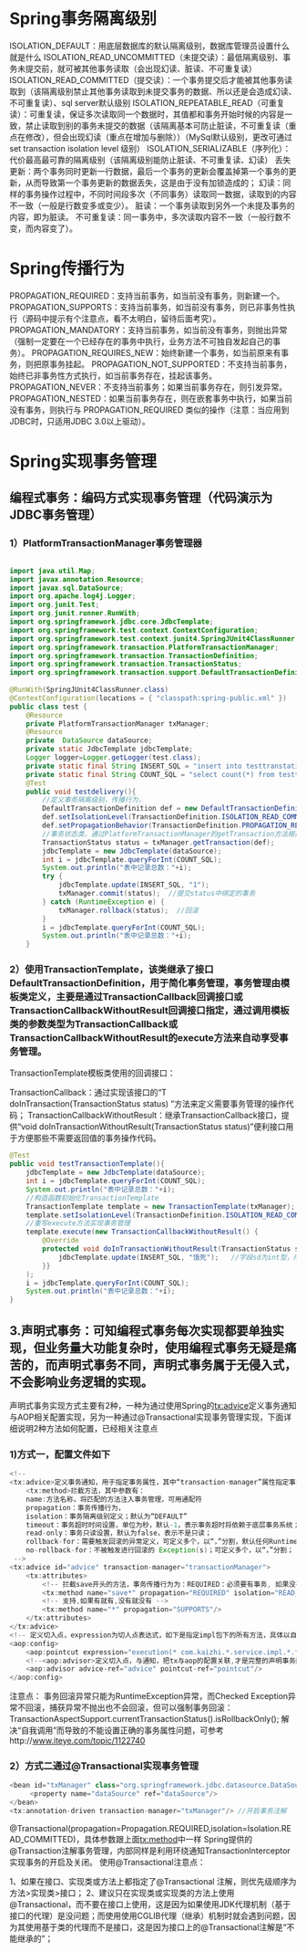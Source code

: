 # Spring事务隔离级别

ISOLATION_DEFAULT：用底层数据库的默认隔离级别，数据库管理员设置什么就是什么
ISOLATION_READ_UNCOMMITTED（未提交读）：最低隔离级别、事务未提交前，就可被其他事务读取（会出现幻读、脏读、不可重复读）
ISOLATION_READ_COMMITTED（提交读）：一个事务提交后才能被其他事务读取到（该隔离级别禁止其他事务读取到未提交事务的数据、所以还是会造成幻读、不可重复读）、sql server默认级别
ISOLATION_REPEATABLE_READ（可重复读）：可重复读，保证多次读取同一个数据时，其值都和事务开始时候的内容是一致，禁止读取到别的事务未提交的数据（该隔离基本可防止脏读，不可重复读（重点在修改），但会出现幻读（重点在增加与删除））（MySql默认级别，更改可通过set transaction isolation level 级别）
ISOLATION_SERIALIZABLE（序列化）：代价最高最可靠的隔离级别（该隔离级别能防止脏读、不可重复读、幻读）
丢失更新：两个事务同时更新一行数据，最后一个事务的更新会覆盖掉第一个事务的更新，从而导致第一个事务更新的数据丢失，这是由于没有加锁造成的；
幻读：同样的事务操作过程中，不同时间段多次（不同事务）读取同一数据，读取到的内容不一致（一般是行数变多或变少）。
脏读：一个事务读取到另外一个未提及事务的内容，即为脏读。
不可重复读：同一事务中，多次读取内容不一致（一般行数不变，而内容变了）。

# Spring传播行为

PROPAGATION_REQUIRED：支持当前事务，如当前没有事务，则新建一个。
PROPAGATION_SUPPORTS：支持当前事务，如当前没有事务，则已非事务性执行（源码中提示有个注意点，看不太明白，留待后面考究）。
PROPAGATION_MANDATORY：支持当前事务，如当前没有事务，则抛出异常（强制一定要在一个已经存在的事务中执行，业务方法不可独自发起自己的事务）。
PROPAGATION_REQUIRES_NEW：始终新建一个事务，如当前原来有事务，则把原事务挂起。
PROPAGATION_NOT_SUPPORTED：不支持当前事务，始终已非事务性方式执行，如当前事务存在，挂起该事务。
PROPAGATION_NEVER：不支持当前事务；如果当前事务存在，则引发异常。
PROPAGATION_NESTED：如果当前事务存在，则在嵌套事务中执行，如果当前没有事务，则执行与 PROPAGATION_REQUIRED 类似的操作（注意：当应用到JDBC时，只适用JDBC 3.0以上驱动）。

# Spring实现事务管理

## **编程式事务：编码方式实现事务管理（代码演示为JDBC事务管理）**

### 1）PlatformTransactionManager事务管理器

```java

import java.util.Map;
import javax.annotation.Resource;
import javax.sql.DataSource;
import org.apache.log4j.Logger;
import org.junit.Test;
import org.junit.runner.RunWith;
import org.springframework.jdbc.core.JdbcTemplate;
import org.springframework.test.context.ContextConfiguration;
import org.springframework.test.context.junit4.SpringJUnit4ClassRunner;
import org.springframework.transaction.PlatformTransactionManager;
import org.springframework.transaction.TransactionDefinition;
import org.springframework.transaction.TransactionStatus;
import org.springframework.transaction.support.DefaultTransactionDefinition;
 
@RunWith(SpringJUnit4ClassRunner.class)
@ContextConfiguration(locations = { "classpath:spring-public.xml" })
public class test {
	@Resource
	private PlatformTransactionManager txManager;
	@Resource
	private  DataSource dataSource;
	private static JdbcTemplate jdbcTemplate;
	Logger logger=Logger.getLogger(test.class);
    private static final String INSERT_SQL = "insert into testtranstation(sd) values(?)";
    private static final String COUNT_SQL = "select count(*) from testtranstation";
	@Test
	public void testdelivery(){
		//定义事务隔离级别，传播行为，
	    DefaultTransactionDefinition def = new DefaultTransactionDefinition();  
	    def.setIsolationLevel(TransactionDefinition.ISOLATION_READ_COMMITTED);  
	    def.setPropagationBehavior(TransactionDefinition.PROPAGATION_REQUIRED);  
	    //事务状态类，通过PlatformTransactionManager的getTransaction方法根据事务定义获取；获取事务状态后，Spring根据传播行为来决定如何开启事务
	    TransactionStatus status = txManager.getTransaction(def);  
	    jdbcTemplate = new JdbcTemplate(dataSource);
	    int i = jdbcTemplate.queryForInt(COUNT_SQL);  
	    System.out.println("表中记录总数："+i);
	    try {  
	        jdbcTemplate.update(INSERT_SQL, "1");  
	        txManager.commit(status);  //提交status中绑定的事务
	    } catch (RuntimeException e) {  
	        txManager.rollback(status);  //回滚
	    }  
	    i = jdbcTemplate.queryForInt(COUNT_SQL);  
	    System.out.println("表中记录总数："+i);
	}
```

### 2）使用TransactionTemplate，该类继承了接口DefaultTransactionDefinition，用于简化事务管理，事务管理由模板类定义，主要是通过TransactionCallback回调接口或TransactionCallbackWithoutResult回调接口指定，通过调用模板类的参数类型为TransactionCallback或TransactionCallbackWithoutResult的execute方法来自动享受事务管理。

TransactionTemplate模板类使用的回调接口：

TransactionCallback：通过实现该接口的“T doInTransaction(TransactionStatus status) ”方法来定义需要事务管理的操作代码；
TransactionCallbackWithoutResult：继承TransactionCallback接口，提供“void doInTransactionWithoutResult(TransactionStatus status)”便利接口用于方便那些不需要返回值的事务操作代码。

```java
@Test
public void testTransactionTemplate(){
	jdbcTemplate = new JdbcTemplate(dataSource);
    int i = jdbcTemplate.queryForInt(COUNT_SQL);  
    System.out.println("表中记录总数："+i);
	//构造函数初始化TransactionTemplate
	TransactionTemplate template = new TransactionTemplate(txManager);
	template.setIsolationLevel(TransactionDefinition.ISOLATION_READ_COMMITTED);  
	//重写execute方法实现事务管理
	template.execute(new TransactionCallbackWithoutResult() {
		@Override
		protected void doInTransactionWithoutResult(TransactionStatus status) {
			jdbcTemplate.update(INSERT_SQL, "饿死");   //字段sd为int型，所以插入肯定失败报异常，自动回滚，代表TransactionTemplate自动管理事务
		}}
	);
	i = jdbcTemplate.queryForInt(COUNT_SQL);  
    System.out.println("表中记录总数："+i);
}
```

## 3.声明式事务：可知编程式事务每次实现都要单独实现，但业务量大功能复杂时，使用编程式事务无疑是痛苦的，而声明式事务不同，声明式事务属于无侵入式，不会影响业务逻辑的实现。

声明式事务实现方式主要有2种，一种为通过使用Spring的<tx:advice>定义事务通知与AOP相关配置实现，另为一种通过@Transactional实现事务管理实现，下面详细说明2种方法如何配置，已经相关注意点

### 1)方式一，配置文件如下

```java
<!-- 
<tx:advice>定义事务通知，用于指定事务属性，其中“transaction-manager”属性指定事务管理器，并通过<tx:attributes>指定具体需要拦截的方法
	<tx:method>拦截方法，其中参数有：
	name:方法名称，将匹配的方法注入事务管理，可用通配符
	propagation：事务传播行为，
	isolation：事务隔离级别定义；默认为“DEFAULT”
	timeout：事务超时时间设置，单位为秒，默认-1，表示事务超时将依赖于底层事务系统；
	read-only：事务只读设置，默认为false，表示不是只读；
    rollback-for：需要触发回滚的异常定义，可定义多个，以“，”分割，默认任何RuntimeException都将导致事务回滚，而任何Checked Exception将不导致事务回滚；
    no-rollback-for：不被触发进行回滚的 Exception(s)；可定义多个，以“，”分割；
 -->
<tx:advice id="advice" transaction-manager="transactionManager">
	<tx:attributes>
	    <!-- 拦截save开头的方法，事务传播行为为：REQUIRED：必须要有事务, 如果没有就在上下文创建一个 -->
		<tx:method name="save*" propagation="REQUIRED" isolation="READ_COMMITTED" timeout="" read-only="false" no-rollback-for="" rollback-for=""/>
		<!-- 支持,如果有就有,没有就没有 -->
		<tx:method name="*" propagation="SUPPORTS"/>
	</tx:attributes>
</tx:advice>
<!-- 定义切入点，expression为切人点表达式，如下是指定impl包下的所有方法，具体以自身实际要求自定义  -->
<aop:config>
    <aop:pointcut expression="execution(* com.kaizhi.*.service.impl.*.*(..))" id="pointcut"/>
    <!--<aop:advisor>定义切入点，与通知，把tx与aop的配置关联,才是完整的声明事务配置 -->
    <aop:advisor advice-ref="advice" pointcut-ref="pointcut"/>
</aop:config>
```

注意点：
事务回滚异常只能为RuntimeException异常，而Checked Exception异常不回滚，捕获异常不抛出也不会回滚，但可以强制事务回滚：TransactionAspectSupport.currentTransactionStatus().isRollbackOnly();
解决“自我调用”而导致的不能设置正确的事务属性问题，可参考http://www.iteye.com/topic/1122740

### 2）方式二通过@Transactional实现事务管理

```java
<bean id="txManager" class="org.springframework.jdbc.datasource.DataSourceTransactionManager">   
     <property name="dataSource" ref="dataSource"/>
</bean>    
<tx:annotation-driven transaction-manager="txManager"/> //开启事务注解
```

@Transactional(propagation=Propagation.REQUIRED,isolation=Isolation.READ_COMMITTED)，具体参数跟上面<tx:method>中一样
Spring提供的@Transaction注解事务管理，内部同样是利用环绕通知TransactionInterceptor实现事务的开启及关闭。
使用@Transactional注意点：

1、如果在接口、实现类或方法上都指定了@Transactional 注解，则优先级顺序为方法>实现类>接口；
2、建议只在实现类或实现类的方法上使用@Transactional，而不要在接口上使用，这是因为如果使用JDK代理机制（基于接口的代理）是没问题；而使用使用CGLIB代理（继承）机制时就会遇到问题，因为其使用基于类的代理而不是接口，这是因为接口上的@Transactional注解是“不能继承的”；

